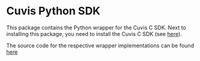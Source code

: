 # Cuvis Python SDK

This package contains the Python wrapper for the Cuvis C SDK.
Next to installing this package, you need to install the Cuvis C SDK (see [here]( https://cloud.cubert-gmbh.de/index.php/s/kKVtx0x2fmYqVgx)).

The source code for the respective wrapper implementations can be found [here](https://github.com/cubert-hyperspectral)

